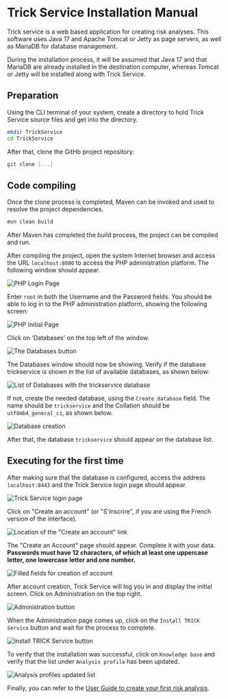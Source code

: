 # Trick Service Installation Manual

Trick service is a web based application for creating risk analyses. This software uses Java 17 and Apache Tomcat or Jetty as page servers, as well as MariaDB for database management.

During the installation process, it will be assumed that Java 17 and that MariaDB are already installed in the destination computer, whereas Tomcat or Jetty will be installed along with Trick Service.

## Preparation

Using the CLI terminal of your system, create a directory to hold Trick Service source files and get into the directory.

```bash
mkdir TrickService
cd TrickService
```

After that, clone the GitHb project repository:

```bash
git clone [...]
```

## Code compiling

Once the clone process is completed, Maven can be invoked and used to resolve the project dependencies.

```bash
mvn clean build
```

After Maven has completed the build process, the project can be compiled and run.

After compiling the project, open the system Internet browser and access the URL ```localhost:8080``` to access the PHP administration platform. The following window should appear.

![PHP Login Page](images/PHPAdminLogin.png)

Enter ```root``` in both the Username and the Password fields. You should be able to log in to the PHP administration platform, showing the following screen:

![PHP Initial Page](images/PHPAdminInitialPage.png)

Click on 'Databases' on the top left of the window.

![The Databases button](images/PHPAdminDatabasesButton.png)

The Databases window should now be showing. Verify if the database trickservice is shown in the list of available databases, as shown below:

![List of Databases with the trickservice database](images/TrickDatabasesList.png)

If not, create the needed database, using the ```Create database``` field. The name should be ```trickservice``` and the Collation should be ```utf8mb4_general_ci```, as shown below.

![Database creation](images/PHPCreateTrickDatabase.png)

After that, the database ```trickservice``` should appear on the database list.

## Executing for the first time

After making sure that the database is configured, access the address ```localhost:8443``` and the Trick Service login page should appear.

![Trick Service login page](images/TrickLogin.png)

Click on "Create an account" (or "S'inscrire", if you are using the French version of the interface). 

![Location of the "Create an account" link](images/TrickCreateAccountButton.png)

The "Create an Account" page should appear. Complete it with your data. **Passwords must have 12 characters, of which at least one uppercase letter, one lowercase letter and one number.**

![Filled fields for creation of account](images/TrickCreateAccount.png)

After account creation, Trick Service will log you in and display the initial screen. Click on Administration on the top right.

![Administration button](images/AdminButton.png)

When the Administration page comes up, click on the ```Install TRICK Service``` button and wait for the process to complete.

![Install TRICK Service button](images/TrickInstallButton.png)

To verify that the installation was successful, click on ```Knowledge base``` and verify that the list under ```Analysis profile``` has been updated.

![Analysis profiles updated list](images/KnowledgeBaseWindow.png)

Finally, you can refer to the [User Guide to create your first risk analysis](https://localhost:8443/static/user-guide.html#creating-a-risk-analysis-using-trick-service).